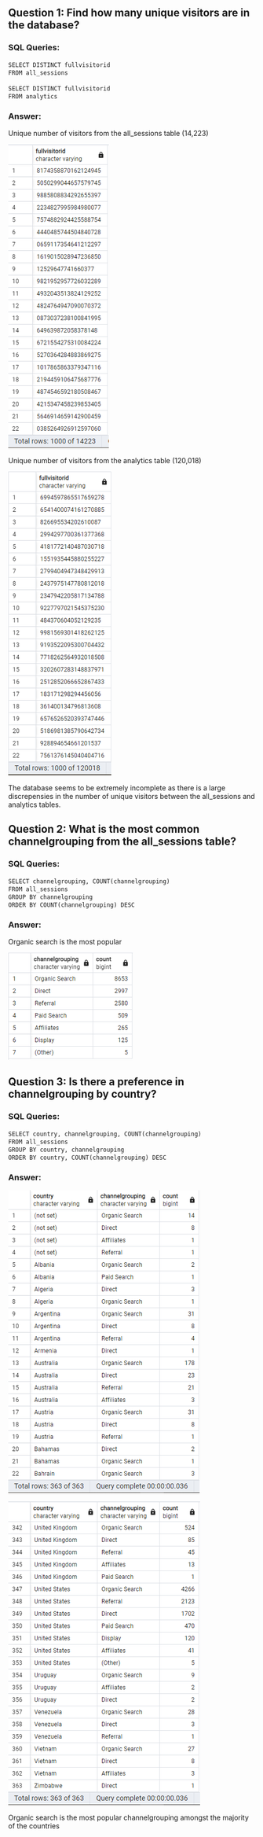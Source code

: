 ## Question 1: Find how many unique visitors are in the database? 

### SQL Queries:
```
SELECT DISTINCT fullvisitorid
FROM all_sessions

SELECT DISTINCT fullvisitorid
FROM analytics
```
### Answer: 

Unique number of visitors from the all_sessions table (14,223)

![image](Screenshots/SQ1SC1.PNG)

Unique number of visitors from the analytics table (120,018)

![image](Screenshots/SQ1SC2.PNG)

The database seems to be extremely incomplete as there is a large discrepensies in the number of unique visitors between the all_sessions and analytics tables.

## Question 2: What is the most common channelgrouping from the all_sessions table?

### SQL Queries:
```
SELECT channelgrouping, COUNT(channelgrouping) 
FROM all_sessions
GROUP BY channelgrouping
ORDER BY COUNT(channelgrouping) DESC
```
### Answer:

Organic search is the most popular

![image](Screenshots/SQ2SC1.PNG)



## Question 3: Is there a preference in channelgrouping by country?

### SQL Queries:
```
SELECT country, channelgrouping, COUNT(channelgrouping) 
FROM all_sessions
GROUP BY country, channelgrouping
ORDER BY country, COUNT(channelgrouping) DESC
```
### Answer:

![image](Screenshots/SQ3SC1.PNG)

![image](Screenshots/SQ3SC2.PNG)

Organic search is the most popular channelgrouping amongst the majority of the countries



